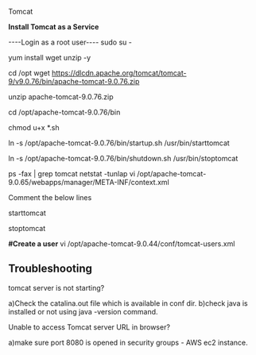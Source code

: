 Tomcat

**Install Tomcat as a Service**

----Login as a root user----
sudo su -

yum install wget unzip -y

cd /opt
wget https://dlcdn.apache.org/tomcat/tomcat-9/v9.0.76/bin/apache-tomcat-9.0.76.zip

unzip apache-tomcat-9.0.76.zip


cd /opt/apache-tomcat-9.0.76/bin

chmod u+x *.sh


ln -s /opt/apache-tomcat-9.0.76/bin/startup.sh /usr/bin/starttomcat

ln -s /opt/apache-tomcat-9.0.76/bin/shutdown.sh /usr/bin/stoptomcat

ps -fax | grep tomcat
netstat -tunlap
vi /opt/apache-tomcat-9.0.65/webapps/manager/META-INF/context.xml

Comment the below lines
<!-- <Valve className="org.apache.catalina.valves.RemoteAddrValve"
allow="127\.\d+\.\d+\.\d+|::1|0:0:0:0:0:0:0:1" /> -->

starttomcat

stoptomcat
 
**#Create a user**
vi /opt/apache-tomcat-9.0.44/conf/tomcat-users.xml

Troubleshooting
--------------------

tomcat server is not starting?

a)Check the catalina.out file which is available  in conf dir.
b)check java is installed or not using java -version command.

Unable to access Tomcat server URL in browser?

a)make sure port 8080 is opened in security groups - AWS ec2 instance.



